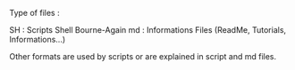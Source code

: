 Type of files :

SH : Scripts Shell Bourne-Again
md : Informations Files (ReadMe, Tutorials, Informations...)

Other formats are used by scripts or are explained in script and md files.
